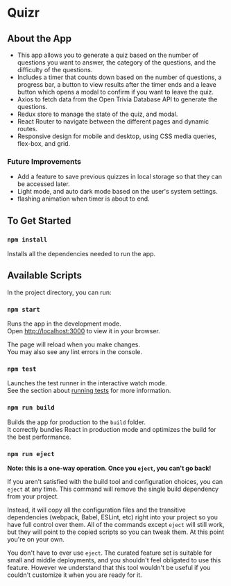 # Quizr

## About the App

- This app allows you to generate a quiz based on the number of questions you want to answer, the category of the questions, and the difficulty of the questions.
- Includes a timer that counts down based on the number of questions, a progress bar, a button to view results after the timer ends and a leave button which opens a modal to confirm if you want to leave the quiz.
- Axios to fetch data from the Open Trivia Database API to generate the questions.
- Redux store to manage the state of the quiz, and modal.
- React Router to navigate between the different pages and dynamic routes.
- Responsive design for mobile and desktop, using CSS media queries, flex-box, and grid.

### Future Improvements

- Add a feature to save previous quizzes in local storage so that they can be accessed later.
- Light mode, and auto dark mode based on the user's system settings.
- flashing animation when timer is about to end.

## To Get Started

### `npm install`

Installs all the dependencies needed to run the app.

## Available Scripts

In the project directory, you can run:

### `npm start`

Runs the app in the development mode.\
Open [http://localhost:3000](http://localhost:3000) to view it in your browser.

The page will reload when you make changes.\
You may also see any lint errors in the console.

### `npm test`

Launches the test runner in the interactive watch mode.\
See the section about [running tests](https://facebook.github.io/create-react-app/docs/running-tests) for more information.

### `npm run build`

<!-- CI = npm run build -->

Builds the app for production to the `build` folder.\
It correctly bundles React in production mode and optimizes the build for the best performance.

### `npm run eject`

**Note: this is a one-way operation. Once you `eject`, you can't go back!**

If you aren't satisfied with the build tool and configuration choices, you can `eject` at any time. This command will remove the single build dependency from your project.

Instead, it will copy all the configuration files and the transitive dependencies (webpack, Babel, ESLint, etc) right into your project so you have full control over them. All of the commands except `eject` will still work, but they will point to the copied scripts so you can tweak them. At this point you're on your own.

You don't have to ever use `eject`. The curated feature set is suitable for small and middle deployments, and you shouldn't feel obligated to use this feature. However we understand that this tool wouldn't be useful if you couldn't customize it when you are ready for it.
